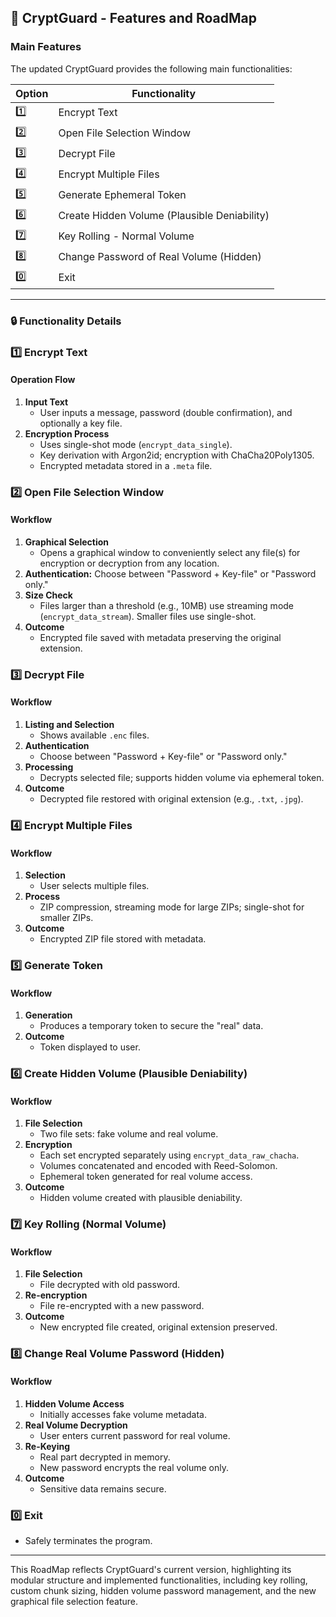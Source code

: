 ## 🔐 CryptGuard - Features and RoadMap

### Main Features

The updated CryptGuard provides the following main functionalities:

| Option | Functionality                                 |
|--------|-----------------------------------------------|
| 1️⃣     | Encrypt Text                                  |
| 2️⃣     | Open File Selection Window                    |
| 3️⃣    | Decrypt File                                  |
| 4️⃣     | Encrypt Multiple Files                        |
| 5️⃣   | Generate Ephemeral Token                       |
| 6️⃣     | Create Hidden Volume (Plausible Deniability)  |
| 7️⃣     | Key Rolling - Normal Volume                   |
| 8️⃣     | Change Password of Real Volume (Hidden)       |
| 0️⃣     | Exit                                          |

---

### 🔒 Functionality Details

### 1️⃣ Encrypt Text

#### Operation Flow
1. **Input Text**
   - User inputs a message, password (double confirmation), and optionally a key file.
2. **Encryption Process**
   - Uses single-shot mode (`encrypt_data_single`).
   - Key derivation with Argon2id; encryption with ChaCha20Poly1305.
   - Encrypted metadata stored in a `.meta` file.

### 2️⃣ Open File Selection Window

#### Workflow
1. **Graphical Selection**
   - Opens a graphical window to conveniently select any file(s) for encryption or decryption from any location.
2. **Authentication:** Choose between "Password + Key-file" or "Password only."
3. **Size Check**
   - Files larger than a threshold (e.g., 10MB) use streaming mode (`encrypt_data_stream`). Smaller files use single-shot.
4. **Outcome**
   - Encrypted file saved with metadata preserving the original extension.

### 3️⃣ Decrypt File

#### Workflow
1. **Listing and Selection**
   - Shows available `.enc` files.
2. **Authentication**
   - Choose between "Password + Key-file" or "Password only."
3. **Processing**
   - Decrypts selected file; supports hidden volume via ephemeral token.
4. **Outcome**
   - Decrypted file restored with original extension (e.g., `.txt`, `.jpg`).

### 4️⃣ Encrypt Multiple Files

#### Workflow
1. **Selection**
   - User selects multiple files.
2. **Process**
   - ZIP compression, streaming mode for large ZIPs; single-shot for smaller ZIPs.
3. **Outcome**
   - Encrypted ZIP file stored with metadata.

### 5️⃣ Generate Token

#### Workflow
1. **Generation**
   - Produces a temporary token to secure the "real" data.
2. **Outcome**
   - Token displayed to user.

### 6️⃣ Create Hidden Volume (Plausible Deniability)

#### Workflow
1. **File Selection**
   - Two file sets: fake volume and real volume.
2. **Encryption**
   - Each set encrypted separately using `encrypt_data_raw_chacha`.
   - Volumes concatenated and encoded with Reed-Solomon.
   - Ephemeral token generated for real volume access.
3. **Outcome**
   - Hidden volume created with plausible deniability.

### 7️⃣ Key Rolling (Normal Volume)

#### Workflow
1. **File Selection**
   - File decrypted with old password.
2. **Re-encryption**
   - File re-encrypted with a new password.
3. **Outcome**
   - New encrypted file created, original extension preserved.

### 8️⃣ Change Real Volume Password (Hidden)

#### Workflow
1. **Hidden Volume Access**
   - Initially accesses fake volume metadata.
2. **Real Volume Decryption**
   - User enters current password for real volume.
3. **Re-Keying**
   - Real part decrypted in memory.
   - New password encrypts the real volume only.
4. **Outcome**
   - Sensitive data remains secure.

### 0️⃣ Exit

- Safely terminates the program.

---

This RoadMap reflects CryptGuard's current version, highlighting its modular structure and implemented functionalities, including key rolling, custom chunk sizing, hidden volume password management, and the new graphical file selection feature.
